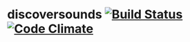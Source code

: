 # discoversounds [![Build Status](https://travis-ci.org/dvrylc/discoversounds.svg?branch=master)](https://travis-ci.org/dvrylc/discoversounds) [![Code Climate](https://codeclimate.com/github/dvrylc/discoversounds/badges/gpa.svg)](https://codeclimate.com/github/dvrylc/discoversounds)